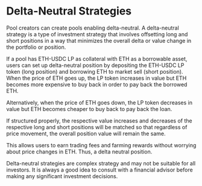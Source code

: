 # Delta-Neutral Strategies

Pool creators can create pools enabling delta-neutral. A delta-neutral strategy is a type of investment strategy that involves offsetting long and short positions in a way that minimizes the overall delta or value change in the portfolio or position.

If a pool has ETH-USDC LP as collateral with ETH as a borrowable asset, users can set up delta-neutral position by depositing the ETH-USDC LP token (long position) and borrowing ETH to market sell (short position). When the price of ETH goes up, the LP token increases in value but ETH becomes more expensive to buy back in order to pay back the borrowed ETH.

Alternatively, when the price of ETH goes down, the LP token decreases in value but ETH becomes cheaper to buy back to pay back the loan.

If structured properly, the respective value increases and decreases of the respective long and short positions will be matched so that regardless of price movement, the overall position value will remain the same.

This allows users to earn trading fees and farming rewards without worrying about price changes in ETH. Thus, a delta neutral position.

Delta-neutral strategies are complex strategy and may not be suitable for all investors. It is always a good idea to consult with a financial advisor before making any significant investment decisions.
